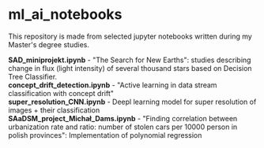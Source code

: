 # ml_ai_notebooks

This repository is made from selected jupyter notebooks written during my Master's degree studies.

**SAD_miniprojekt.ipynb**  - "The Search for New Earths": studies describing change in flux (light intensity) of several thousand stars based on Decision Tree Classifier. <br />
**concept_drift_detection.ipynb** - "Active learning in data stream classification with concept drift" <br />
**super_resolution_CNN.ipynb** - Deepl learning model for super resolution of images + their classification <br />
**SAaDSM_project_Michał_Dams.ipynb** - "Finding correlation between urbanization rate and ratio: number of stolen cars per 10000 person in polish provinces": Implementation of polynomial regression
